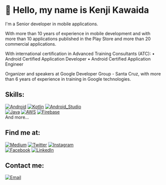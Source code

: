 # 👋 Hello, my name is Kenji Kawaida

I'm a Senior developer in mobile applications.

With more than 10 years of experience in mobile development and with more than 10 applications
published in the Play Store and more than 20 commercial applications.

With international certification in Advanced Training Consultants (ATC):
• Android Certified Application Developer
• Android Certified Application Engineer

Organizer and speakers at Google Developer Group - Santa Cruz, with more than 6 years of experience in training in Google technologies.

## Skills:
[![Android](https://img.shields.io/badge/Android-3DDC84?style=for-the-badge&logo=android&logoColor=white&labelColor=101010)]()
[![Kotlin](https://img.shields.io/badge/Kotlin-0095D5?style=for-the-badge&logo=kotlin&logoColor=white&labelColor=101010)]()
[![Android_Studio](https://img.shields.io/badge/Android_Studio-3DDC84?style=for-the-badge&logo=android-studio&logoColor=white&labelColor=101010)]()
</br>
[![Java](https://img.shields.io/badge/Java-007396?style=for-the-badge&logo=java&logoColor=white&labelColor=101010)]()
[![AWS](https://img.shields.io/badge/AWS-232F3E?style=for-the-badge&logo=amazon-aws&logoColor=white&labelColor=101010)]()
[![Firebase](https://img.shields.io/badge/Firebase-FFCA28?style=for-the-badge&logo=firebase&logoColor=white&labelColor=101010)]()
</br>
And more...

## Find me at:
[![Medium](https://img.shields.io/badge/Medium-@kenjikawaida-1DA1F2?style=for-the-badge&logo=twitter&logoColor=white&labelColor=101010)](https://kenjikawaida.medium.com/)
[![Twitter](https://img.shields.io/badge/Twitter-@kenjikawaida-1DA1F2?style=for-the-badge&logo=twitter&logoColor=white&labelColor=101010)](https://twitter.com/kenjikawaida)
[![Instagram](https://img.shields.io/badge/Instagram-@kenjikawaida-E4405F?style=for-the-badge&logo=instagram&logoColor=white&labelColor=101010)](https://www.instagram.com/kenjikawaida/)
</br>
[![Facebook](https://img.shields.io/badge/Facebook-@kenjikv-1877F2?style=for-the-badge&logo=facebook&logoColor=white&labelColor=101010)](https://facebook.com/kenjikv)
[![LinkedIn](https://img.shields.io/badge/LinkedIn-Kenji_Kawaida-0077B5?style=for-the-badge&logo=linkedin&logoColor=white&labelColor=101010)](https://www.linkedin.com/in/kenji-kawaida-47459970/)

## Contact me:

[![Email](https://img.shields.io/badge/kenjikawaidav@gmail.com.com-my_personal_email-D14836?style=for-the-badge&logo=gmail&logoColor=white&labelColor=101010)](mailto:kenjikawaidav@gmail.com)
